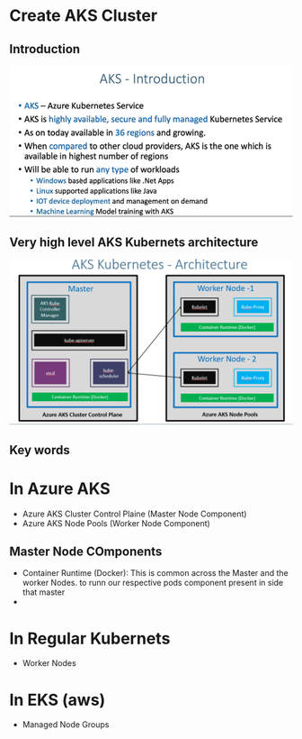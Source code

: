 # Create AKS Cluster
## Introduction
![](2022-11-21-14-41-59.png)
## Very high level AKS Kubernets architecture
![](2022-11-21-14-47-16.png)
## Key words 
# In Azure AKS
* Azure AKS Cluster Control Plaine (Master Node Component)
* Azure AKS Node Pools (Worker Node Component)
## Master Node COmponents
* Container Runtime (Docker): This is common across the Master and the worker Nodes. to runn our respective pods component present in side that master  
*
# In Regular Kubernets 
* Worker Nodes

# In EKS (aws)
* Managed Node Groups 